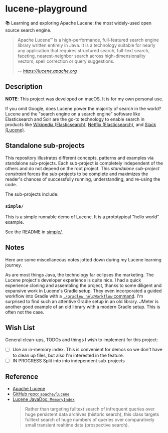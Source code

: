 # lucene-playground

📚 Learning and exploring Apache Lucene: the most widely-used open source search engine.

> Apache Lucene™ is a high-performance, full-featured search engine library written entirely in Java. It is a technology
> suitable for nearly any application that requires structured search, full-text search, faceting, nearest-neighbor
> search across high-dimensionality vectors, spell correction or query suggestions.
>
> -- <cite>https://lucene.apache.org</cite>


## Description

**NOTE**: This project was developed on macOS. It is for my own personal use.

If you omit Google, does Lucene power the majority of search in the world? Lucene and the "search engine on a search engine"
software like Elasticsearch and Solr are the go-to technology to enable search in products like [Wikipedia (Elasticsearch)](https://en.wikipedia.org/wiki/Elastic_NV), [Netflix (Elasticsearch)](https://netflixtechblog.com/how-netflix-content-engineering-makes-a-federated-graph-searchable-5c0c1c7d7eaf), and [Slack (Lucene)](https://slack.engineering/search-at-slack/).


## Standalone sub-projects

This repository illustrates different concepts, patterns and examples via standalone sub-projects. Each sub-project is
completely independent of the others and do not depend on the root project. This _standalone sub-project constraint_
forces the sub-projects to be complete and maximizes the reader's chances of successfully running, understanding, and
re-using the code.

The sub-projects include:

### `simple/`

This is a simple runnable demo of Lucene. It is a prototypical "hello world" example.

See the README in [simple/](simple/).


## Notes

Here are some miscellaneous notes jotted down during my Lucene learning journey.

As are most things Java, the technology far eclipses the marketing. The Lucene project's developer experience is quite
nice. I had a quick experience cloning and assembling the project, thanks to some diligent and expansive work in Lucene's
Gradle setup. They even incorporated a guided workflow into Gradle with a [`./gradlew helpWorkflow` command](https://github.com/apache/lucene/blob/9b185b99c429290c80bac5be0bcc2398f58b58db/CONTRIBUTING.md).
I'm surprised to find such an attentive Gradle setup in an old library. JMeter is another good example of an old library
with a modern Gradle setup. This is often not the case.


## Wish List

General clean-ups, TODOs and things I wish to implement for this project:

* [ ] Use an in-memory index. This is convenient for demos so we don't have to clean up files, but also I'm
      interested in the feature.
* [ ] IN PROGRESS Split into into independent sub-projects

## Reference

* [Apache Lucene](https://lucene.apache.org)
* [GitHub repo: `apache/lucene`](https://github.com/apache/lucene)
* [Lucene JavaDoc: `MemoryIndex`](https://lucene.apache.org/core/9_2_0/memory/org/apache/lucene/index/memory/MemoryIndex.html)
  > Rather than targeting fulltext search of infrequent queries over huge persistent data archives (historic search),
  > this class targets fulltext search of huge numbers of queries over comparatively small transient realtime data (prospective search).
